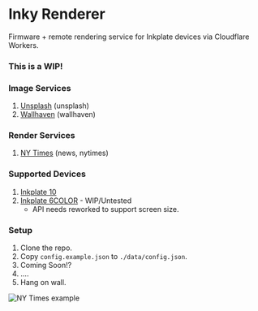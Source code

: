 # Inky Renderer
Firmware + remote rendering service for Inkplate devices via Cloudflare Workers.

### This is a WIP!

### Image Services
1) [Unsplash](https://unsplash.com/developers)  (unsplash)
2) [Wallhaven](https://wallhaven.cc/help/api) (wallhaven)

### Render Services
1) [NY Times](https://developer.nytimes.com/) (news, nytimes)

### Supported Devices
1) [Inkplate 10](https://soldered.com/product/inkplate-10-9-7-e-paper-board-copy/)
2) [Inkplate 6COLOR](https://soldered.com/product/inkplate-6color-e-paper-display/) - WIP/Untested
    * API needs reworked to support screen size.

### Setup
1) Clone the repo.
2) Copy `config.example.json` to `./data/config.json`.
3) Coming Soon!?
4) ....
5) Hang on wall.



![NY Times example](https://cdn.lou.ist/Inky/nytimes-resized.jpeg)